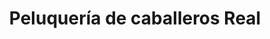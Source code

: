 ---
title: "Peluquería de caballeros Real"
url: /granada/peluqueria-de-caballeros-real/
shop: peluquería
---